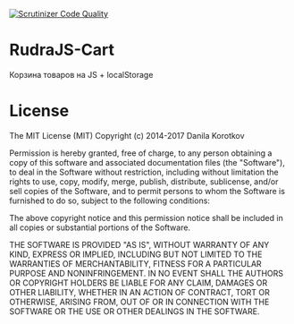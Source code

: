 [![Scrutinizer Code Quality](https://scrutinizer-ci.com/g/Jagepard/RudraJS-Cart/badges/quality-score.png?b=master)](https://scrutinizer-ci.com/g/Jagepard/RudraJS-Cart/?branch=master)

# RudraJS-Cart
Корзина товаров на JS + localStorage


# License

The MIT License (MIT) Copyright (c) 2014-2017 Danila Korotkov

Permission is hereby granted, free of charge, to any person obtaining a copy of this software and associated documentation files (the "Software"), to deal in the Software without restriction, including without limitation the rights to use, copy, modify, merge, publish, distribute, sublicense, and/or sell copies of the Software, and to permit persons to whom the Software is furnished to do so, subject to the following conditions:

The above copyright notice and this permission notice shall be included in all copies or substantial portions of the Software.

THE SOFTWARE IS PROVIDED "AS IS", WITHOUT WARRANTY OF ANY KIND, EXPRESS OR IMPLIED, INCLUDING BUT NOT LIMITED TO THE WARRANTIES OF MERCHANTABILITY, FITNESS FOR A PARTICULAR PURPOSE AND NONINFRINGEMENT. IN NO EVENT SHALL THE AUTHORS OR COPYRIGHT HOLDERS BE LIABLE FOR ANY CLAIM, DAMAGES OR OTHER LIABILITY, WHETHER IN AN ACTION OF CONTRACT, TORT OR OTHERWISE, ARISING FROM, OUT OF OR IN CONNECTION WITH THE SOFTWARE OR THE USE OR OTHER DEALINGS IN THE SOFTWARE.
